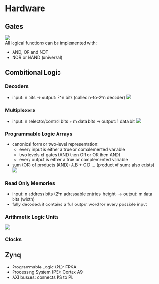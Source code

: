 # Hardware
## Gates
![](https://physicsabout.com/wp-content/uploads/2018/02/logic-gates-min-300x181.png)<br>
All logical functions can be implemented with:
* AND, OR and NOT
* NOR or NAND (universal)
## Combitional Logic
### Decoders
* input: n bits  -> output: 2^n bits (called n-to-2^n decoder)
![](https://cs.nyu.edu/courses/fall07/V22.0436-001/lectures/diagrams/decoder.png)<br>
### Multiplexors
* input: n selector/control bits + m data bits -> output: 1 data bit
![](https://cs.nyu.edu/courses/fall07/V22.0436-001/lectures/diagrams/mux4.png)<br>
### Programmable Logic Arrays
* canonical form or two-level representation: 
  * every input is either a  true  or  complemented  variable
  * two levels of gates (AND then OR or OR then AND)
  * every output is either a  true  or  complemented  variable
* sum (OR) of products (AND): A.B + C.D ... (product of sums also exists)
![](https://cs.nyu.edu/courses/fall07/V22.0436-001/lectures/diagrams/pla3.png)<br>
### Read Only Memories
* input: n address bits (2^n adressable entries: height) -> output: m data bits (width)
* fully decoded: it contains a full output word for every possible input
### Arithmetic Logic Units
![](https://cs.nyu.edu/courses/fall07/V22.0436-001/lectures/diagrams/alu-symbol.png)
### Clocks

## Zynq
* Programmable Logic (PL): FPGA
* Processing System (PS): Cortex A9
* AXI busses: connects PS to PL

